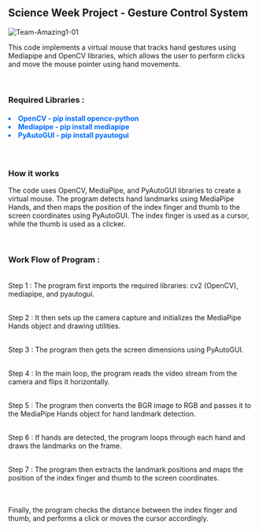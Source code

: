 <h2>Science Week Project - Gesture Control System </h2>
   <img src="https://i.ibb.co/tDkDQCC/Team-Amazing1-01.jpg" alt="Team-Amazing1-01" border="0">
<p>This code implements a virtual mouse that tracks hand gestures using Mediapipe and OpenCV libraries, which allows the user to perform clicks and move the mouse pointer using hand movements.</p>

<br/>
<h3>Required Libraries : </h3>
  <h4 style="color:#006cff">
     <li>OpenCV  - pip install opencv-python</li>
     <li>Mediapipe - pip install mediapipe</li>
     <li>PyAutoGUI - pip install pyautogui </li>
  </h4>

<br/>
<h3>How it works</h3>
<p>
   The code uses OpenCV, MediaPipe, and PyAutoGUI libraries to create a virtual mouse.
   The program detects hand landmarks using MediaPipe Hands, and then maps the position of the index finger and thumb to the screen coordinates using PyAutoGUI.
   The index finger is used as a cursor, while the thumb is used as a clicker.
</p>

<br/>
<h3>Work Flow of Program :</h3> 

<br/>Step 1 : The program first imports the required libraries: cv2 (OpenCV), mediapipe, and pyautogui.

<br/>Step 2 : It then sets up the camera capture and initializes the MediaPipe Hands object and drawing utilities.

<br/>Step 3 : The program then gets the screen dimensions using PyAutoGUI.

<br/>Step 4 : In the main loop, the program reads the video stream from the camera and flips it horizontally.

<br/>Step 5 : The program then converts the BGR image to RGB and passes it to the MediaPipe Hands object for hand landmark detection.

<br/>Step 6 : If hands are detected, the program loops through each hand and draws the landmarks on the frame.

<br/>
Step 7 : The program then extracts the landmark positions and maps the position of the index finger and thumb to the screen coordinates.

<br/><br/> Finally, the program checks the distance between the index finger and thumb, and performs a click or moves the cursor accordingly.
